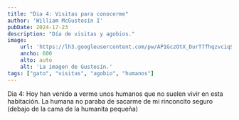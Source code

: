 ```yaml
---
title: "Dia 4: Visitas para conocerme"
author: 'William McGustosín I'
pubDate: 2024-17-23
description: "Día de visitas y agobios."
image:
    url: 'https://lh3.googleusercontent.com/pw/AP1GczOtX_DurT7fhqzvciqSkYDqc31X5Nw9lryvhknI_OUU-j3c9dA_ot0x3hVFvbu-rMr6hpFcceIgATrJTih-1wXnuHnv8KKTSLdZV-kN1QthdMtFD4cp=w2400'
    ancho: 600
    alto: auto
    alt: 'La imagen de Gustosín.'
tags: ["gato", "visitas", "agobio", "humanos"]
---
```


Dia 4: Hoy han venido a verme unos humanos que no suelen vivir en esta habitación. La humana no paraba de sacarme de mi rinconcito seguro (debajo de la cama de la humanita pequeña)

